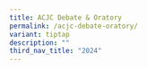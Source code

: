 ```yaml
---
title: ACJC Debate & Oratory
permalink: /acjc-debate-oratory/
variant: tiptap
description: ""
third_nav_title: "2024"
---
```

